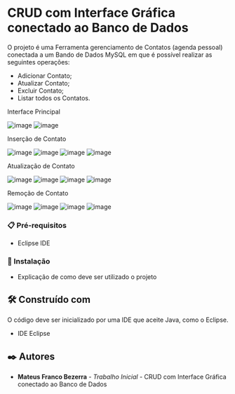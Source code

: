 # CRUD com Interface Gráfica conectado ao Banco de Dados

O projeto é uma Ferramenta gerenciamento de Contatos (agenda pessoal) conectada a um Bando de Dados MySQL em que é possível realizar as seguintes operações:

- Adicionar Contato;
- Atualizar Contato;
- Excluir Contato;
- Listar todos os Contatos.



Interface Principal

![image](https://github.com/user-attachments/assets/1fdaff8d-ed3f-474d-a44e-4632f46a80ab)
![image](https://github.com/user-attachments/assets/a359a08a-520a-4c80-bb79-e1fed62725b1)



Inserção de Contato

![image](https://github.com/user-attachments/assets/a9e2e330-8ee6-4b42-b35d-59fc50835090)
![image](https://github.com/user-attachments/assets/f93f7a7f-930b-498b-8f0a-6316d7c3a424)
![image](https://github.com/user-attachments/assets/5e9b3830-d9a5-4497-bf56-6cbf24d80f97)
![image](https://github.com/user-attachments/assets/c37100d4-93dd-4d4c-a514-977bfa411081)


Atualização de Contato

![image](https://github.com/user-attachments/assets/8667cecd-5d76-48c5-bcc8-c1da1b8a6d11)
![image](https://github.com/user-attachments/assets/8035aea8-3d76-4d3b-8eff-b8e67b052f0e)
![image](https://github.com/user-attachments/assets/6d3d23b3-4ed1-494b-bc3e-273231df43a9)
![image](https://github.com/user-attachments/assets/0b7f5a65-e882-40d2-bbec-7fe1c2c7820d)



Remoção de Contato

![image](https://github.com/user-attachments/assets/ec8ed18f-81a5-4cc7-ba74-d4f08124578c)
![image](https://github.com/user-attachments/assets/aa9b8c93-3dbf-40ae-b17a-4f5790319d91)
![image](https://github.com/user-attachments/assets/3dc4c181-2f0e-4086-9129-f21a96c798ef)
![image](https://github.com/user-attachments/assets/84c17dd0-2f32-434d-bdf3-01b7804a0f72)



### 📋 Pré-requisitos

- Eclipse IDE
  
### 🔧 Instalação

* Explicação de como deve ser utilizado o projeto

## 🛠️ Construído com

O código deve ser inicializado por uma IDE que aceite Java, como o Eclipse.

* IDE Eclipse

## ✒️ Autores

* **Mateus Franco Bezerra** - *Trabalho Inicial* - CRUD com Interface Gráfica conectado ao Banco de Dados
